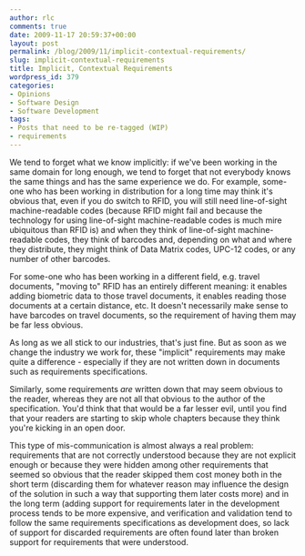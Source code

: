 ```yaml
---
author: rlc
comments: true
date: 2009-11-17 20:59:37+00:00
layout: post
permalink: /blog/2009/11/implicit-contextual-requirements/
slug: implicit-contextual-requirements
title: Implicit, Contextual Requirements
wordpress_id: 379
categories:
- Opinions
- Software Design
- Software Development
tags:
- Posts that need to be re-tagged (WIP)
- requirements
---
```


We tend to forget what we know implicitly: if we've been working in the same domain for long enough, we tend to forget that not everybody knows the same things and has the same experience we do. For example, some-one who has been working in distribution for a long time may think it's obvious that, even if you do switch to RFID, you will still need line-of-sight machine-readable codes (because RFID might fail and because the technology for using line-of-sight machine-readable codes is much mire ubiquitous than RFID is) and when they think of line-of-sight machine-readable codes, they think of barcodes and, depending on what and where they distribute, they might think of Data Matrix codes, UPC-12 codes, or any number of other barcodes.
<!--more-->
For some-one who has been working in a different field, e.g. travel documents, "moving to" RFID has an entirely different meaning: it enables adding biometric data to those travel documents, it enables reading those documents at a certain distance, etc. It doesn't necessarily make sense to have barcodes on travel documents, so the requirement of having them may be far less obvious.

As long as we all stick to our industries, that's just fine. But as soon as we change the industry we work for, these "implicit" requirements may make quite a difference - especially if they are not written down in documents such as requirements specifications.

Similarly, some requirements _are_ written down that may seem obvious to the reader, whereas they are not all that obvious to the author of the specification. You'd think that that would be a far lesser evil, until you find that your readers are starting to skip whole chapters because they think you're kicking in an open door.

This type of mis-communication is almost always a real problem: requirements that are not correctly understood because they are not explicit enough or because they were hidden among other requirements that seemed so obvious that the reader skipped them cost money both in the short term (discarding them for whatever reason may influence the design of the solution in such a way that supporting them later costs more) and in the long term (adding support for requirements later in the development process tends to be more expensive, and verification and validation tend to follow the same requirements specifications as development does, so lack of support for discarded requirements are often found later than broken support for requirements that were understood.
